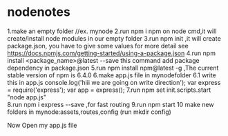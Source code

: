 # nodenotes
1.make an empty folder //ex. mynode
2.run npm i npm on node cmd,it will create/install node modules in our empty folder
3.run npm init ,it will create package.json, you have to give some values for more detail see https://docs.npmjs.com/getting-started/using-a-package.json
4.run npm install <package_name>@latest --save this command add package dependency in package.json
5.run npm install npm@latest -g ,The current stable version of npm is 6.4.0
6.make app.js file in mynodefolder
6.1 write this in app.js console.log('hiii we are going on write direction');
var express = require('express');
var app = express();
7.run npm set init.scripts.start "node app.js"  
8.run npm i express --save ,for fast routing
9.run npm start
10 make new folders in mynode:assets,routes,config (run mkdir config)

Now Open my app.js file
